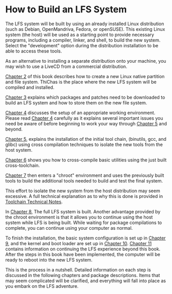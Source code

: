 # How to Build an LFS System

The LFS system will be built by using an already installed Linux distribution (such as Debian, OpenMandriva, Fedora, or openSUSE). This existing Linux system (the host) will be used as a starting point to provide necessary programs, including a compiler, linker, and shell, to build the new system. Select the "development" option during the distribution installation to be able to access these tools.

As an alternative to installing a separate distribution onto your machine, you may wish to use a LiveCD from a commercial distribution.

[Chapter 2](../todo.md) of this book describes how to create a new Linux native partition and file system. ThiChas is the place where the new LFS system will be compiled and installed.

[Chapter 3](../todo.md) explains which packages and patches need to be downloaded to build an LFS system and how to store them on the new file system.

[Chapter 4](../todo.md) discusses the setup of an appropriate working environment. Please read [Chapter 4](../todo.md) carefully as it explains several important issues you need be aware of before beginning to work your way through [Chapter 5](../todo.md) and beyond.

[Chapter 5](../todo.md),  explains the installation of the initial tool chain, (binutils, gcc, and glibc) using cross compilation techniques to isolate the new tools from the host system.

[Chapter 6](../todo.md) shows you how to cross-compile basic utilities using the just built cross-toolchain.

[Chapter 7](../todo.md) then enters a "chroot" environment and uses the previously built tools to build the additional tools needed to build and test the final system.

This effort to isolate the new system from the host distribution may seem excessive. A full technical explanation as to why this is done is provided in [Toolchain Technical Notes](../todo.md).

In [Chapter 8](../todo.md), The full LFS system is built. Another advantage provided by the chroot environment is that it allows you to continue using the host system while LFS is being built. While waiting for package compilations to complete, you can continue using your computer as normal.

To finish the installation, the basic system configuration is set up in [Chapter 9](../todo.md), and the kernel and boot loader are set up in [Chapter 10](../todo.md). [Chapter 11](../todo.md) contains information on continuing the LFS experience beyond this book. After the steps in this book have been implemented, the computer will be ready to reboot into the new LFS system.

This is the process in a nutshell. Detailed information on each step is discussed in the following chapters and package descriptions. Items that may seem complicated will be clarified, and everything will fall into place as you embark on the LFS adventure.